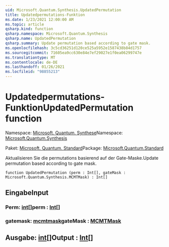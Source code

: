 ```yaml
---
uid: Microsoft.Quantum.Synthesis.UpdatedPermutation
title: Updatedpermutations-Funktion
ms.date: 1/23/2021 12:00:00 AM
ms.topic: article
qsharp.kind: function
qsharp.namespace: Microsoft.Quantum.Synthesis
qsharp.name: UpdatedPermutation
qsharp.summary: Update permutation based according to gate mask.
ms.openlocfilehash: 3c5cd36251d120ce525a5952e1587438b84d1757
ms.sourcegitcommit: 71605ea9cc630e84e7ef29027e1f0ea06299747e
ms.translationtype: MT
ms.contentlocale: de-DE
ms.lasthandoff: 01/26/2021
ms.locfileid: "98855213"
---
```

# <a name="updatedpermutation-function"></a><span data-ttu-id="ebc65-102">Updatedpermutations-Funktion</span><span class="sxs-lookup"><span data-stu-id="ebc65-102">UpdatedPermutation function</span></span>

<span data-ttu-id="ebc65-103">Namespace: [Microsoft. Quantum. Synthese](xref:Microsoft.Quantum.Synthesis)</span><span class="sxs-lookup"><span data-stu-id="ebc65-103">Namespace: [Microsoft.Quantum.Synthesis](xref:Microsoft.Quantum.Synthesis)</span></span>

<span data-ttu-id="ebc65-104">Paket: [Microsoft. Quantum. Standard](https://nuget.org/packages/Microsoft.Quantum.Standard)</span><span class="sxs-lookup"><span data-stu-id="ebc65-104">Package: [Microsoft.Quantum.Standard](https://nuget.org/packages/Microsoft.Quantum.Standard)</span></span>


<span data-ttu-id="ebc65-105">Aktualisieren Sie die permutations basierend auf der Gate-Maske.</span><span class="sxs-lookup"><span data-stu-id="ebc65-105">Update permutation based according to gate mask.</span></span>

```qsharp
function UpdatedPermutation (perm : Int[], gateMask : Microsoft.Quantum.Synthesis.MCMTMask) : Int[]
```


## <a name="input"></a><span data-ttu-id="ebc65-106">Eingabe</span><span class="sxs-lookup"><span data-stu-id="ebc65-106">Input</span></span>

### <a name="perm--int"></a><span data-ttu-id="ebc65-107">Perm: [int](xref:microsoft.quantum.lang-ref.int)[]</span><span class="sxs-lookup"><span data-stu-id="ebc65-107">perm : [Int](xref:microsoft.quantum.lang-ref.int)[]</span></span>




### <a name="gatemask--mcmtmask"></a><span data-ttu-id="ebc65-108">gatemask: [mcmtmask](xref:Microsoft.Quantum.Synthesis.MCMTMask)</span><span class="sxs-lookup"><span data-stu-id="ebc65-108">gateMask : [MCMTMask](xref:Microsoft.Quantum.Synthesis.MCMTMask)</span></span>





## <a name="output--int"></a><span data-ttu-id="ebc65-109">Ausgabe: [int](xref:microsoft.quantum.lang-ref.int)[]</span><span class="sxs-lookup"><span data-stu-id="ebc65-109">Output : [Int](xref:microsoft.quantum.lang-ref.int)[]</span></span>

